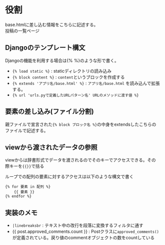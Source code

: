 # 役割
base.htmlに差し込む情報をこちらに記述する。<br>
投稿の一覧ページ

## Djangoのテンプレート構文
Djangoの機能を利用する場合は{% %}のような形で書く。
- `{% load static %}` : staticディレクトリの読み込み
- `{% block content %}` : `content`というブロックを作成する
- `{% extends 'アプリ名/base.html' %}` : `アプリ名/base.html` を読み込んで拡張する。
- `{% url 'urls.pyで定義したURLパターン名' URLのメソッドに渡す値 %}`

## 要素の差し込み(ファイル分割)
親ファイルで宣言された`{% block ブロック名 %}`の中身をextendsしたこちらのファイルで記述する。

## viewから渡されたデータの参照
viewからは辞書形式でデータを渡されるのでそのキーでアクセスできる。その際キーを`{{}}`で括る

ループでの配列の要素に対するアクセスは以下のような構文で書く
```
{% for 要素 in 配列 %}
    {{ 要素 }}
{% endfor %}
```

## 実装のメモ
- `|linebreaksbr` : テキスト中の改行を段落に変換するフィルタに通す
- {{ post.approved_comments.count }} : Postクラスに`approved_comments()`が定義されている。戻り値のcommentオブジェクトの数をcountしている
